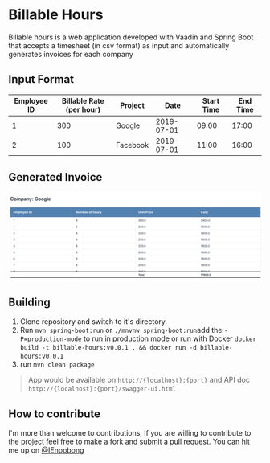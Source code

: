 # Billable Hours
Billable hours is a web application developed with Vaadin and Spring Boot that accepts a timesheet (in csv format) as
 input and automatically generates invoices for each company 

## Input Format
| Employee ID 	| Billable Rate (per hour) 	| Project  	| Date       	| Start Time 	| End Time 	|
|-------------	|--------------------------	|----------	|------------	|------------	|----------	|
| 1           	| 300                      	| Google   	| 2019-07-01 	| 09:00      	| 17:00    	|
| 2           	| 100                      	| Facebook 	| 2019-07-01 	| 11:00      	| 16:00    	|

## Generated Invoice
![Generated Invoice](invoice_output.png)

## Building
1. Clone repository and switch to it's directory.
2. Run `mvn spring-boot:run` or `./mnvnw spring-boot:run`add the `-P=production-mode` to run in production mode or run
 with Docker `docker build -t billable-hours:v0.0.1 . && docker run -d billable-hours:v0.0.1`
3. run `mvn clean package` 
 > App would be available on `http://{localhost}:{port}` and API doc `http://{localhost}:{port}/swagger-ui.html`

 


## How to contribute
I'm more than welcome to contributions, If you are willing to contribute to the project feel free to make a fork and submit a pull request. You can hit me up on [@IEnoobong](https://twitter.com/IEnoobong)
